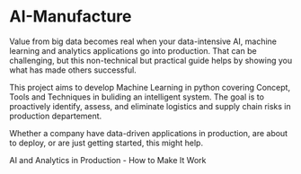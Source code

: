 # AI-Manufacture

Value from big data becomes real when your data-intensive AI, machine learning and analytics applications go into production. That can be challenging, but this non-technical but practical guide helps by showing you what has made others successful.

This project aims to develop Machine Learning in python covering Concept, Tools and Techniques in buliding an intelligent system.
The goal is to proactively identify, assess, and eliminate logistics and supply chain risks in production departement.

Whether a company have data-driven applications in production, are about to deploy, or are just getting started, this might help.

AI and Analytics in Production -
How to Make It Work
